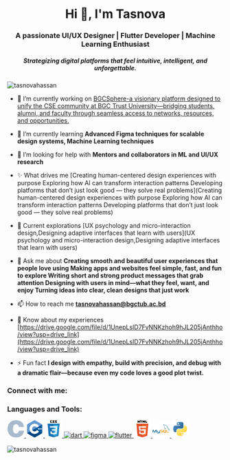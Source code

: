 <h1 align="center">Hi 👋, I'm Tasnova</h1>
<h3 align="center">A passionate UI/UX Designer | Flutter Developer | Machine Learning Enthusiast</h3>
<h5 align="center">Strategizing digital platforms that feel intuitive, intelligent, and unforgettable.</h5>

<p align="left"> <img src="https://komarev.com/ghpvc/?username=tasnovahassan&label=Profile%20views&color=0e75b6&style=flat" alt="tasnovahassan" /> </p>

- 🔭 I’m currently working on [BGCSphere-a visionary platform designed to unify the CSE community at BGC Trust University—bridging students, alumni, and faculty through seamless access to networks, resources, and opportunities.](https://www.figma.com/design/tgE7z1DrV4eJ3Ix1VyB44j/BGCSphere?node-id=52-272&t=HJl0NUoec6O0EB3o-1)

- 🌱 I’m currently learning **Advanced Figma techniques for scalable design systems, Machine Learning techniques**

- 🤝 I’m looking for help with **Mentors and collaborators in ML and UI/UX research**

- ✨ What drives me [Creating human-centered design experiences with purpose Exploring how AI can transform interaction patterns Developing platforms that don’t just look good — they solve real problems](Creating human-centered design experiences with purpose Exploring how AI can transform interaction patterns Developing platforms that don’t just look good — they solve real problems)

- 🧠 Current explorations [UX psychology and micro-interaction design,Designing adaptive interfaces that learn with users](UX psychology and micro-interaction design,Designing adaptive interfaces that learn with users)

- 💬 Ask me about **Creating smooth and beautiful user experiences that people love using Making apps and websites feel simple, fast, and fun to explore Writing short and strong product messages that grab attention Designing with users in mind—what they feel, want, and enjoy Turning ideas into clear, clean designs that just work**

- 📫 How to reach me **tasnovahassan@bgctub.ac.bd**

- 📄 Know about my experiences [https://drive.google.com/file/d/1UnepLsID7FvNNKzhoh9hJL205jAnthho/view?usp=drive_link](https://drive.google.com/file/d/1UnepLsID7FvNNKzhoh9hJL205jAnthho/view?usp=drive_link)

- ⚡ Fun fact **I design with empathy, build with precision, and debug with a dramatic flair—because even my code loves a good plot twist.**

<h3 align="left">Connect with me:</h3>
<p align="left">
</p>

<h3 align="left">Languages and Tools:</h3>
<p align="left"> <a href="https://www.cprogramming.com/" target="_blank" rel="noreferrer"> <img src="https://raw.githubusercontent.com/devicons/devicon/master/icons/c/c-original.svg" alt="c" width="40" height="40"/> </a> <a href="https://www.w3schools.com/cpp/" target="_blank" rel="noreferrer"> <img src="https://raw.githubusercontent.com/devicons/devicon/master/icons/cplusplus/cplusplus-original.svg" alt="cplusplus" width="40" height="40"/> </a> <a href="https://www.w3schools.com/css/" target="_blank" rel="noreferrer"> <img src="https://raw.githubusercontent.com/devicons/devicon/master/icons/css3/css3-original-wordmark.svg" alt="css3" width="40" height="40"/> </a> <a href="https://dart.dev" target="_blank" rel="noreferrer"> <img src="https://www.vectorlogo.zone/logos/dartlang/dartlang-icon.svg" alt="dart" width="40" height="40"/> </a> <a href="https://www.figma.com/" target="_blank" rel="noreferrer"> <img src="https://www.vectorlogo.zone/logos/figma/figma-icon.svg" alt="figma" width="40" height="40"/> </a> <a href="https://flutter.dev" target="_blank" rel="noreferrer"> <img src="https://www.vectorlogo.zone/logos/flutterio/flutterio-icon.svg" alt="flutter" width="40" height="40"/> </a> <a href="https://www.w3.org/html/" target="_blank" rel="noreferrer"> <img src="https://raw.githubusercontent.com/devicons/devicon/master/icons/html5/html5-original-wordmark.svg" alt="html5" width="40" height="40"/> </a> <a href="https://www.mysql.com/" target="_blank" rel="noreferrer"> <img src="https://raw.githubusercontent.com/devicons/devicon/master/icons/mysql/mysql-original-wordmark.svg" alt="mysql" width="40" height="40"/> </a> <a href="https://www.python.org" target="_blank" rel="noreferrer"> <img src="https://raw.githubusercontent.com/devicons/devicon/master/icons/python/python-original.svg" alt="python" width="40" height="40"/> </a> </p>

<p><img align="center" src="https://github-readme-stats.vercel.app/api/top-langs?username=tasnovahassan&show_icons=true&locale=en&layout=compact" alt="tasnovahassan" /></p>
